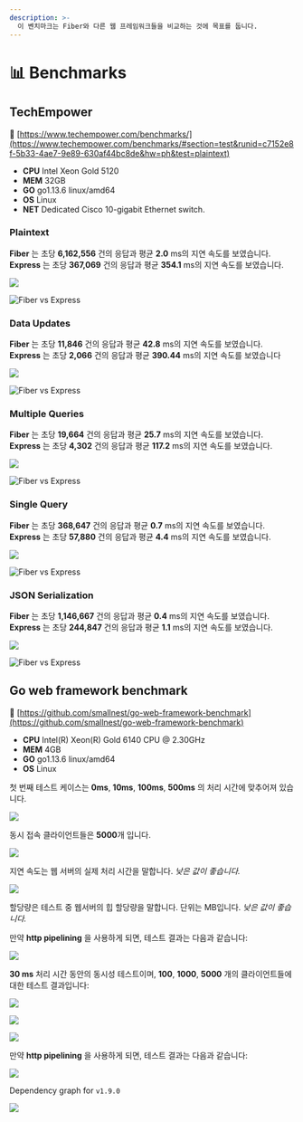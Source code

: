 ```yaml
---
description: >-
  이 벤치마크는 Fiber와 다른 웹 프레임워크들을 비교하는 것에 목표를 둡니다.
---
```


# 📊 Benchmarks

## TechEmpower

🔗 [https://www.techempower.com/benchmarks/](https://www.techempower.com/benchmarks/#section=test&runid=c7152e8f-5b33-4ae7-9e89-630af44bc8de&hw=ph&test=plaintext)

* **CPU** Intel Xeon Gold 5120
* **MEM** 32GB
* **GO** go1.13.6 linux/amd64
* **OS** Linux
* **NET** Dedicated Cisco 10-gigabit Ethernet switch.

### Plaintext

**Fiber** 는 초당 **6,162,556** 건의 응답과 평균 **2.0** ms의 지연 속도를 보였습니다.  
**Express** 는 초당 **367,069** 건의 응답과 평균 **354.1** ms의 지연 속도를 보였습니다.

![](.gitbook/assets/plaintext%20%281%29.png)

![Fiber vs Express](.gitbook/assets/plaintext_express.png)

### Data Updates

**Fiber** 는 초당 **11,846** 건의 응답과 평균 **42.8** ms의 지연 속도를 보였습니다.  
**Express** 는 초당 **2,066** 건의 응답과 평균 **390.44** ms의 지연 속도를 보였습니다

![](.gitbook/assets/data_updates.png)

![Fiber vs Express](.gitbook/assets/data_updates_express%20%281%29.png)

### Multiple Queries

**Fiber** 는 초당 **19,664** 건의 응답과 평균 **25.7** ms의 지연 속도를 보였습니다.  
**Express** 는 초당 **4,302** 건의 응답과 평균 **117.2** ms의 지연 속도를 보였습니다.

![](.gitbook/assets/multiple_queries%20%281%29.png)

![Fiber vs Express](.gitbook/assets/multiple_queries_express.png)

### Single Query

**Fiber** 는 초당 **368,647** 건의 응답과 평균 **0.7** ms의 지연 속도를 보였습니다.  
**Express** 는 초당 **57,880** 건의 응답과 평균 **4.4** ms의 지연 속도를 보였습니다.

![](.gitbook/assets/single_query%20%282%29.png)

![Fiber vs Express](.gitbook/assets/single_query_express.png)

### JSON Serialization

**Fiber** 는 초당 **1,146,667** 건의 응답과 평균 **0.4** ms의 지연 속도를 보였습니다.  
**Express** 는 초당 **244,847** 건의 응답과 평균 **1.1** ms의 지연 속도를 보였습니다.

![](.gitbook/assets/json%20%281%29.png)

![Fiber vs Express](.gitbook/assets/json_express.png)

## Go web framework benchmark

🔗 [https://github.com/smallnest/go-web-framework-benchmark](https://github.com/smallnest/go-web-framework-benchmark)

* **CPU** Intel\(R\) Xeon\(R\) Gold 6140 CPU @ 2.30GHz
* **MEM** 4GB
* **GO** go1.13.6 linux/amd64
* **OS** Linux

첫 번째 테스트 케이스는 **0ms**, **10ms**, **100ms**, **500ms** 의 처리 시간에 맞추어져 있습니다.

![](https://raw.githubusercontent.com/gofiber/docs/master/.gitbook/assets/benchmark.png)

동시 접속 클라이언트들은 **5000**개 입니다.

![](https://raw.githubusercontent.com/gofiber/docs/master/.gitbook/assets/benchmark_latency.png)

지연 속도는 웹 서버의 실제 처리 시간을 말합니다. _낮은 값이 좋습니다._

![](https://raw.githubusercontent.com/gofiber/docs/master/.gitbook/assets/benchmark_alloc.png)

할당량은 테스트 중 웹서버의 힙 할당량을 말합니다. 단위는 MB입니다. _낮은 값이 좋습니다._

만약 **http pipelining** 을 사용하게 되면, 테스트 결과는 다음과 같습니다:

![](https://raw.githubusercontent.com/gofiber/docs/master/.gitbook/assets/benchmark-pipeline.png)

**30 ms** 처리 시간 동안의 동시성 테스트이며, **100**, **1000**, **5000** 개의 클라이언트들에 대한 테스트 결과입니다:

![](https://raw.githubusercontent.com/gofiber/docs/master/.gitbook/assets/concurrency.png)

![](https://raw.githubusercontent.com/gofiber/docs/master/.gitbook/assets/concurrency_latency.png)

![](https://raw.githubusercontent.com/gofiber/docs/master/.gitbook/assets/concurrency_alloc.png)

만약 **http pipelining** 을 사용하게 되면, 테스트 결과는 다음과 같습니다:

![](https://raw.githubusercontent.com/gofiber/docs/master/.gitbook/assets/concurrency-pipeline.png)

Dependency graph for `v1.9.0`

![](.gitbook/assets/graph.svg)


